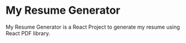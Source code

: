 # My Resume Generator

My Resume Generator is a React Project to generate my resume using React PDF library.
